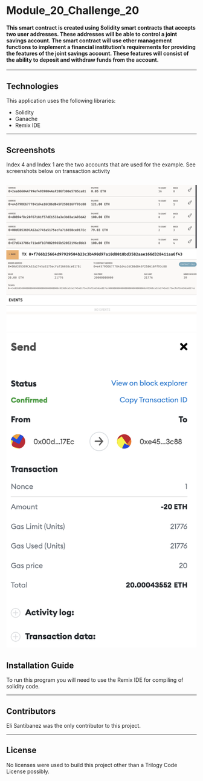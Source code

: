# Module_20_Challenge_20
#### This smart contract is created using Solidity smart contracts that accepts two user addresses. These addresses will be able to control a joint savings account. The smart contract will use ether management functions to implement a financial institution’s requirements for providing the features of the joint savings account. These features will consist of the ability to deposit and withdraw funds from the account.

---

## Technologies

This application uses the following libraries:
* Solidity
* Ganache
* Remix IDE

---

## Screenshots
Index 4 and Index 1 are the two accounts that are used for the example. See screenshots below on transaction activity

![](https://github.com/eliassantibanez/Module_20_Challenge_20/blob/main/Screenshots/Screen%20Shot%202022-02-16%20at%2011.44.38%20AM.png "account view")
![](https://github.com/eliassantibanez/Module_20_Challenge_20/blob/main/Screenshots/Screen%20Shot%202022-02-16%20at%2011.44.47%20AM.png "transaction information")
![](https://github.com/eliassantibanez/Module_20_Challenge_20/blob/main/Screenshots/Screen%20Shot%202022-02-16%20at%2011.53.17%20AM.png "MetaMask Description of transaction")
---

## Installation Guide

To run this program you will need to use the Remix IDE for compiling of solidity code. 

---

## Contributors

Eli Santibanez was the only contributor to this project. 

---

## License

No licenses were used to build this project other than a Trilogy Code License possibly. 
